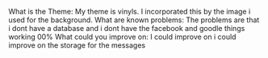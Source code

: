 What is the Theme:
    My theme is vinyls. I incorporated this by the image i used for the background.
What are known problems: 
    The problems are that i dont have a database and i dont have the facebook and goodle things working 00%
What could you improve on: 
    I could improve on i could improve on the storage for the messages
